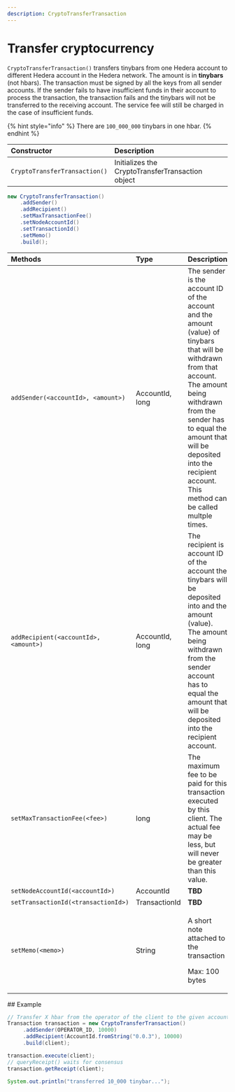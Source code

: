 ```yaml
---
description: CryptoTransferTransaction
---
```


# Transfer cryptocurrency

`CryptoTransferTransaction()` transfers tinybars from one Hedera account to different Hedera account in the Hedera network. The amount is in **tinybars** \(not hbars\). The transaction must be signed by all the keys from all sender accounts. If the sender fails to have insufficient funds in their account to process the transaction, the transaction fails and the tinybars will not be transferred to the receiving account. The service fee will still be charged in the case of insufficient funds.

{% hint style="info" %}
There are `100_000_000` tinybars in one hbar. 
{% endhint %}

| Constructor | Description |
| :--- | :--- |
| `CryptoTransferTransaction()` | Initializes the CryptoTransferTransaction object |

```java
new CryptoTransferTransaction()
    .addSender()
    .addRecipient()
    .setMaxTransactionFee()
    .setNodeAccountId()
    .setTransactionId()
    .setMemo()
    .build();
```

<table>
  <thead>
    <tr>
      <th style="text-align:left">Methods</th>
      <th style="text-align:left">Type</th>
      <th style="text-align:left">Description</th>
    </tr>
  </thead>
  <tbody>
    <tr>
      <td style="text-align:left"><code>addSender(&lt;accountId&gt;, &lt;amount&gt;)</code>
      </td>
      <td style="text-align:left">AccountId, long</td>
      <td style="text-align:left">The sender is the account ID of the account and the amount (value) of
        tinybars that will be withdrawn from that account. The amount being withdrawn
        from the sender has to equal the amount that will be deposited into the
        recipient account. This method can be called multple times.</td>
    </tr>
    <tr>
      <td style="text-align:left"><code>addRecipient(&lt;accountId&gt;, &lt;amount&gt;)</code>
      </td>
      <td style="text-align:left">AccountId, long</td>
      <td style="text-align:left">The recipient is account ID of the account the tinybars will be deposited
        into and the amount (value). The amount being withdrawn from the sender
        account has to equal the amount that will be deposited into the recipient
        account.</td>
    </tr>
    <tr>
      <td style="text-align:left"><code>setMaxTransactionFee(&lt;fee&gt;)</code>
      </td>
      <td style="text-align:left">long</td>
      <td style="text-align:left">The maximum fee to be paid for this transaction executed by this client.
        The actual fee may be less, but will never be greater than this value.</td>
    </tr>
    <tr>
      <td style="text-align:left"><code>setNodeAccountId(&lt;accountId&gt;)</code>
      </td>
      <td style="text-align:left">AccountId</td>
      <td style="text-align:left"><b>TBD</b>
      </td>
    </tr>
    <tr>
      <td style="text-align:left"><code>setTransactionId(&lt;transactionId&gt;)</code>
      </td>
      <td style="text-align:left">TransactionId</td>
      <td style="text-align:left"><b>TBD</b>
      </td>
    </tr>
    <tr>
      <td style="text-align:left"><code>setMemo(&lt;memo&gt;)</code>
      </td>
      <td style="text-align:left">String</td>
      <td style="text-align:left">
        <p>A short note attached to the transaction</p>
        <p>Max: 100 bytes</p>
      </td>
    </tr>
  </tbody>
</table>## Example

```java
// Transfer X hbar from the operator of the client to the given account ID
Transaction transaction = new CryptoTransferTransaction()
     .addSender(OPERATOR_ID, 10000)
     .addRecipient(AccountId.fromString("0.0.3"), 10000)
     .build(client);

transaction.execute(client);
// queryReceipt() waits for consensus
transaction.getReceipt(client);

System.out.println("transferred 10_000 tinybar...");
```

